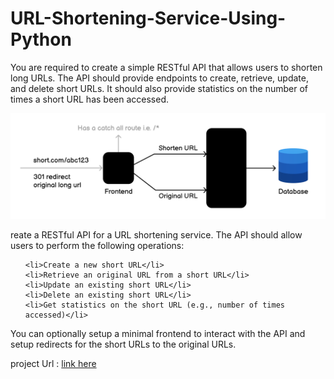 # URL-Shortening-Service-Using-Python

<p>You are required to create a simple RESTful API that allows users to shorten long URLs. The API should provide endpoints to create, retrieve, update, and delete short URLs. It should also provide statistics on the number of times a short URL has been accessed.</p>
<img src = "./url-shortener-architecture-u72mu.png" />

<p>
	reate a RESTful API for a URL shortening service. The API should allow users to perform the following operations:

</p>
<ul>

	<li>Create a new short URL</li>
	<li>Retrieve an original URL from a short URL</li>
	<li>Update an existing short URL</li>
	<li>Delete an existing short URL</li>
	<li>Get statistics on the short URL (e.g., number of times accessed)</li>
</ul>

<p>You can optionally setup a minimal frontend to interact with the API and setup redirects for the short URLs to the original URLs.</p>


<p>project Url : <a href="https://roadmap.sh/projects/url-shortening-service">link here</a></p>